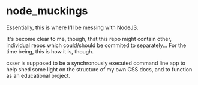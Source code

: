 node_muckings
=============

Essentially, this is where I'll be messing with NodeJS.  

It's become clear to me, though, that this repo might contain other, individual repos which
could/should be commited to separately... For the time being, this is how it is, though.

csser is supposed to be a synchronously executed command line app to help shed some light on
the structure of my own CSS docs, and to function as an educational project.
